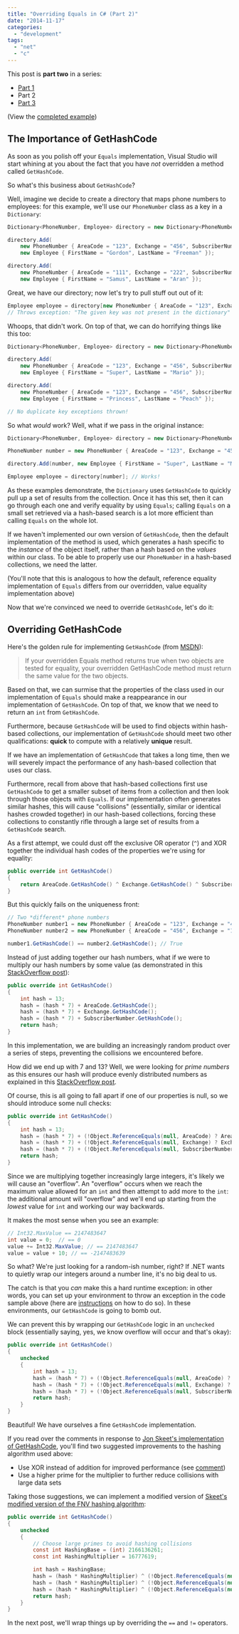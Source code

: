 ```yaml
---
title: "Overriding Equals in C# (Part 2)"
date: "2014-11-17"
categories: 
  - "development"
tags: 
  - "net"
  - "c"
---
```


This post is **part two** in a series:

- [Part 1](http://www.loganfranken.com/blog/687/overriding-equals-in-c-part-1/)
- Part 2
- [Part 3](http://www.loganfranken.com/blog/698/overriding-equals-in-c-part-3/)

(View the [completed example](https://github.com/loganfranken/overriding-equals-in-c-sharp/blob/master/OverridingEquals/PhoneNumber.cs))

## The Importance of GetHashCode

As soon as you polish off your `Equals` implementation, Visual Studio will start whining at you about the fact that you have _not_ overridden a method called `GetHashCode`.

So what's this business about `GetHashCode`?

Well, imagine we decide to create a directory that maps phone numbers to employees: for this example, we'll use our `PhoneNumber` class as a key in a `Dictionary`:

```csharp
Dictionary<PhoneNumber, Employee> directory = new Dictionary<PhoneNumber, Employee>();

directory.Add(
    new PhoneNumber { AreaCode = "123", Exchange = "456", SubscriberNumber = "7890" },
    new Employee { FirstName = "Gordon", LastName = "Freeman" });

directory.Add(
    new PhoneNumber { AreaCode = "111", Exchange = "222", SubscriberNumber = "3333" },
    new Employee { FirstName = "Samus", LastName = "Aran" });
```

Great, we have our directory; now let's try to pull stuff out out of it:

```csharp
Employee employee = directory[new PhoneNumber { AreaCode = "123", Exchange = "456", SubscriberNumber = "7890" }];
// Throws exception: "The given key was not present in the dictionary"
```

Whoops, that didn't work. On top of that, we can do horrifying things like this too:

```csharp
Dictionary<PhoneNumber, Employee> directory = new Dictionary<PhoneNumber, Employee>();

directory.Add(
    new PhoneNumber { AreaCode = "123", Exchange = "456", SubscriberNumber = "7890" },
    new Employee { FirstName = "Super", LastName = "Mario" });

directory.Add(
    new PhoneNumber { AreaCode = "123", Exchange = "456", SubscriberNumber = "7890" },
    new Employee { FirstName = "Princess", LastName = "Peach" });

// No duplicate key exceptions thrown!
```

So what _would_ work? Well, what if we pass in the original instance:

```csharp
Dictionary<PhoneNumber, Employee> directory = new Dictionary<PhoneNumber, Employee>();

PhoneNumber number = new PhoneNumber { AreaCode = "123", Exchange = "456", SubscriberNumber = "7890" };

directory.Add(number, new Employee { FirstName = "Super", LastName = "Mario" });

Employee employee = directory[number]; // Works!
```

As these examples demonstrate, the `Dictionary` uses `GetHashCode` to quickly pull up a set of results from the collection. Once it has this set, then it can go through each one and verify equality by using `Equals`; calling `Equals` on a small set retrieved via a hash-based search is a lot more efficient than calling `Equals` on the whole lot.

If we haven't implemented our own version of `GetHashCode`, then the default implementation of the method is used, which generates a hash specific to the _instance_ of the object itself, rather than a hash based on the _values_ within our class. To be able to properly use our `PhoneNumber` in a hash-based collections, we need the latter.

(You'll note that this is analogous to how the default, reference equality implementation of `Equals` differs from our overridden, value equality implementation above)

Now that we're convinced we need to override `GetHashCode`, let's do it:

## Overriding GetHashCode

Here's the golden rule for implementing `GetHashCode` (from [MSDN](http://msdn.microsoft.com/en-us/library/system.object.gethashcode(v=vs.110).aspx)):

> If your overridden Equals method returns true when two objects are tested for equality, your overridden GetHashCode method must return the same value for the two objects.

Based on that, we can surmise that the properties of the class used in our implementation of `Equals` should make a reappearance in our implementation of `GetHashCode`. On top of that, we know that we need to return an `int` from `GetHashCode`.

Furthermore, because `GetHashCode` will be used to find objects within hash-based collections, our implementation of `GetHashCode` should meet two other qualifications: **quick** to compute with a relatively **unique** result.

If we have an implementation of `GetHashCode` that takes a long time, then we will severely impact the performance of any hash-based collection that uses our class.

Furthermore, recall from above that hash-based collections first use `GetHashCode` to get a smaller subset of items from a collection and then look through those objects with `Equals`. If our implementation often generates similar hashes, this will cause "collisions" (essentially, similar or identical hashes crowded together) in our hash-based collections, forcing these collections to constantly rifle through a large set of results from a `GetHashCode` search.

As a first attempt, we could dust off the exclusive OR operator (`^`) and XOR together the individual hash codes of the properties we're using for equality:

```csharp
public override int GetHashCode()
{
    return AreaCode.GetHashCode() ^ Exchange.GetHashCode() ^ SubscriberNumber.GetHashCode();
}
```

But this quickly fails on the uniqueness front:

```csharp
// Two *different* phone numbers
PhoneNumber number1 = new PhoneNumber { AreaCode = "123", Exchange = "456", SubscriberNumber = "7890" };
PhoneNumber number2 = new PhoneNumber { AreaCode = "456", Exchange = "123", SubscriberNumber = "7890" };

number1.GetHashCode() == number2.GetHashCode(); // True
```

Instead of just adding together our hash numbers, what if we were to multiply our hash numbers by some value (as demonstrated in this [StackOverflow post](http://stackoverflow.com/questions/371328/why-is-it-important-to-override-gethashcode-when-equals-method-is-overridden)):

```csharp
public override int GetHashCode()
{
    int hash = 13;
    hash = (hash * 7) + AreaCode.GetHashCode();
    hash = (hash * 7) + Exchange.GetHashCode();
    hash = (hash * 7) + SubscriberNumber.GetHashCode();
    return hash;
}
```

In this implementation, we are building an increasingly random product over a series of steps, preventing the collisions we encountered before.

How did we end up with 7 and 13? Well, we were looking for _prime numbers_ as this ensures our hash will produce evenly distributed numbers as explained in this [StackOverflow post](http://stackoverflow.com/questions/1145217/why-should-hash-functions-use-a-prime-number-modulus).

Of course, this is all going to fall apart if one of our properties is null, so we should introduce some null checks:

```csharp
public override int GetHashCode()
{
    int hash = 13;
    hash = (hash * 7) + (!Object.ReferenceEquals(null, AreaCode) ? AreaCode.GetHashCode() : 0);
    hash = (hash * 7) + (!Object.ReferenceEquals(null, Exchange) ? Exchange.GetHashCode() : 0);
    hash = (hash * 7) + (!Object.ReferenceEquals(null, SubscriberNumber) ? SubscriberNumber.GetHashCode() : 0);
    return hash;
}
```

Since we are multiplying together increasingly large integers, it's likely we will cause an "overflow". An "overflow" occurs when we reach the maximum value allowed for an `int` and then attempt to add more to the `int`: the additional amount will "overflow" and we'll end up starting from the _lowest_ value for `int` and working our way backwards.

It makes the most sense when you see an example:

```csharp
// Int32.MaxValue == 2147483647
int value = 0;  // == 0
value += Int32.MaxValue; // == 2147483647
value = value + 10; // == -2147483639
```

So what? We're just looking for a random-ish number, right? If .NET wants to quietly wrap our integers around a number line, it's no big deal to us.

The catch is that you _can_ make this a hard runtime exception: in other words, you can set up your environment to throw an exception in the code sample above (here are [instructions](http://stackoverflow.com/questions/4878548/c-sharp-overflow-not-working-how-to-enable-overflow-checking) on how to do so). In these environments, our `GetHashCode` is going to bomb out.

We can prevent this by wrapping our `GetHashCode` logic in an `unchecked` block (essentially saying, yes, we know overflow will occur and that's okay):

```csharp
public override int GetHashCode()
{
    unchecked
    {
        int hash = 13;
        hash = (hash * 7) + (!Object.ReferenceEquals(null, AreaCode) ? AreaCode.GetHashCode() : 0);
        hash = (hash * 7) + (!Object.ReferenceEquals(null, Exchange) ? Exchange.GetHashCode() : 0);
        hash = (hash * 7) + (!Object.ReferenceEquals(null, SubscriberNumber) ? SubscriberNumber.GetHashCode() : 0);
        return hash;
    }
}
```

Beautiful! We have ourselves a fine `GetHashCode` implementation.

If you read over the comments in response to [Jon Skeet's implementation of GetHashCode](http://stackoverflow.com/questions/263400/what-is-the-best-algorithm-for-an-overridden-system-object-gethashcode), you'll find two suggested improvements to the hashing algorithm used above:

- Use XOR instead of addition for improved performance (see [comment](http://stackoverflow.com/questions/263400/what-is-the-best-algorithm-for-an-overridden-system-object-gethashcode#comment35577850_263416))
- Use a higher prime for the multiplier to further reduce collisions with large data sets

Taking those suggestions, we can implement a modified version of [Skeet's modified version of the FNV hashing algorithm](http://stackoverflow.com/questions/263400/what-is-the-best-algorithm-for-an-overridden-system-object-gethashcode):

```csharp
public override int GetHashCode()
{
    unchecked
    {
        // Choose large primes to avoid hashing collisions
        const int HashingBase = (int) 2166136261;
        const int HashingMultiplier = 16777619;

        int hash = HashingBase;
        hash = (hash * HashingMultiplier) ^ (!Object.ReferenceEquals(null, AreaCode) ? AreaCode.GetHashCode() : 0);
        hash = (hash * HashingMultiplier) ^ (!Object.ReferenceEquals(null, Exchange) ? Exchange.GetHashCode() : 0);
        hash = (hash * HashingMultiplier) ^ (!Object.ReferenceEquals(null, SubscriberNumber) ? SubscriberNumber.GetHashCode() : 0);
        return hash;
    }
}
```

In the next post, we'll wrap things up by overriding the `==` and `!=` operators.
